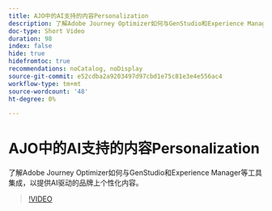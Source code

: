 ```yaml
---
title: AJO中的AI支持的内容Personalization
description: 了解Adobe Journey Optimizer如何与GenStudio和Experience Manager等工具集成，以提供AI驱动的品牌上个性化内容。
doc-type: Short Video
duration: 98
index: false
hide: true
hidefromtoc: true
recommendations: noCatalog, noDisplay
source-git-commit: e52cdba2a9203497d97cbd1e75c81e3e4e556ac4
workflow-type: tm+mt
source-wordcount: '48'
ht-degree: 0%

---
```



# AJO中的AI支持的内容Personalization

了解Adobe Journey Optimizer如何与GenStudio和Experience Manager等工具集成，以提供AI驱动的品牌上个性化内容。

<!-- 62_S520_3442520_97_aipowered-content-personalization-in-ajo -->
>[!VIDEO](https://video.tv.adobe.com/v/3458183/?learn=on&enablevpops=true)
